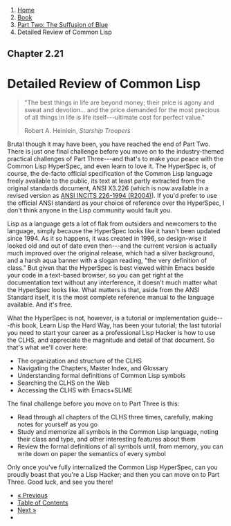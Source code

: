 <ol class="breadcrumb">
  <li><a href="/">Home</a></li>
  <li><a href="/book/">Book</a></li>
  <li><a href="/book/2-0-0-overview/">Part Two: The Suffusion of Blue</a></li>
  <li class="active">Detailed Review of Common Lisp</li>
</ol>

## Chapter 2.21

# Detailed Review of Common Lisp

> "The best things in life are beyond money; their price is agony and sweat and devotion... and the price demanded for the most precious of all things in life is life itself---ultimate cost for perfect value."
> <footer>Robert A. Heinlein, <em>Starship Troopers</em></footer>

Brutal though it may have been, you have reached the end of Part Two.  There is just one final challenge before you move on to the industry-themed practical challenges of Part Three---and that's to make your peace with the Common Lisp HyperSpec, and even learn to love it. The HyperSpec is, of course, the de-facto official specification of the Common Lisp language freely available to the public, its text at least partly extracted from the original standards document, ANSI X3.226 (which is now available in a revised version as <a href="http://webstore.ansi.org/RecordDetail.aspx?sku=ANSI%20INCITS%20226-1994%20(R2004)" target="_blank">ANSI INCITS 226-1994 (R2004)</a>). If you'd prefer to use the official ANSI standard as your choice of reference over the HyperSpec, I don't think anyone in the Lisp community would fault you.

Lisp as a language gets a lot of flak from outsiders and newcomers to the language, simply because the HyperSpec looks like it hasn't been updated since 1994.  As it so happens, it was created in 1996, so design-wise it looked old and out of date even then---and the current version is actually much improved over the original release, which had a silver background, and a harsh aqua banner with a slogan reading, "the very definition of class."  But given that the HyperSpec is best viewed within Emacs beside your code in a text-based browser, so you can get right at the documentation text without any interference, it doesn't much matter what the HyperSpec looks like.  What matters is that, aside from the ANSI Standard itself, it is the most complete reference manual to the language available.  And it's free.

What the HyperSpec is not, however, is a tutorial or implementation guide---*this* book, Learn Lisp the Hard Way, has been your tutorial; the last tutorial you need to start your career as a professional Lisp Hacker is how to use the CLHS, and appreciate the magnitude and detail of that document.  So that's what we'll cover here:

* The organization and structure of the CLHS
* Navigating the Chapters, Master Index, and Glossary
* Understanding formal definitions of Common Lisp symbols
* Searching the CLHS on the Web
* Accessing the CLHS with Emacs+SLIME

The final challenge before you move on to Part Three is this:

* Read through all chapters of the CLHS three times, carefully, making notes for yourself as you go
* Study and memorize all symbols in the Common Lisp language, noting their class and type, and other interesting features about them
* Review the formal definitions of all symbols until, from memory, you can write down on paper the semantics of every symbol

Only once you've fully internalized the Common Lisp HyperSpec, can you proudly boast that you're a Lisp Hacker; and then you can move on to Part Three.  Good luck, and see you there!

<ul class="pager">
  <li class="previous"><a href="/book/2-20-0-packaging-libs/">&laquo; Previous</a></li>
  <li><a href="/book/">Table of Contents</a></li>
  <li class="next"><a href="/book/3-00-00-overview.md">Next &raquo;</a><li>
</ul>
